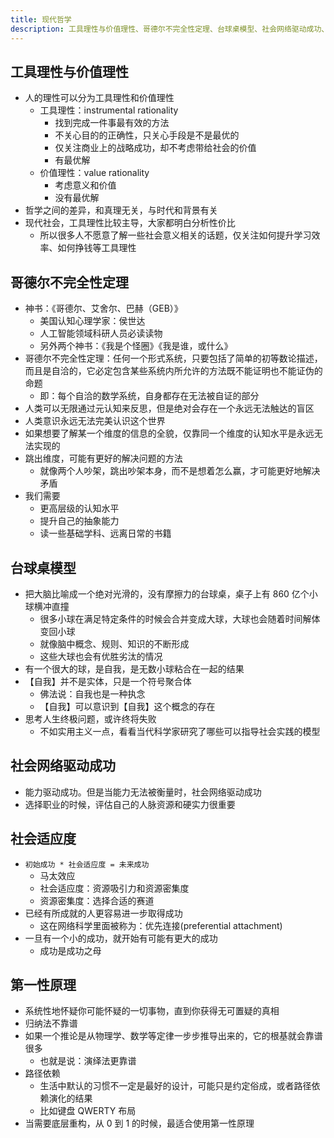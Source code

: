```yaml
---
title: 现代哲学
description: 工具理性与价值理性、哥德尔不完全性定理、台球桌模型、社会网络驱动成功、社会适应度、第一性原理
---
```


## 工具理性与价值理性

- 人的理性可以分为工具理性和价值理性
  - 工具理性：instrumental rationality
    - 找到完成一件事最有效的方法
    - 不关心目的的正确性，只关心手段是不是最优的
    - 仅关注商业上的战略成功，却不考虑带给社会的价值
    - 有最优解
  - 价值理性：value rationality
    - 考虑意义和价值
    - 没有最优解
- 哲学之间的差异，和真理无关，与时代和背景有关
- 现代社会，工具理性比较主导，大家都明白分析性价比
  - 所以很多人不愿意了解一些社会意义相关的话题，仅关注如何提升学习效率、如何挣钱等工具理性

## 哥德尔不完全性定理

- 神书：《哥德尔、艾舍尔、巴赫（GEB）》
  - 美国认知心理学家：侯世达
  - 人工智能领域科研人员必读读物
  - 另外两个神书：《我是个怪圈》《我是谁，或什么》
- 哥德尔不完全性定理：任何一个形式系统，只要包括了简单的初等数论描述，而且是自洽的，它必定包含某些系统内所允许的方法既不能证明也不能证伪的命题
  - 即：每个自洽的数学系统，自身都存在无法被自证的部分
- 人类可以无限通过元认知来反思，但是绝对会存在一个永远无法触达的盲区
- 人类意识永远无法完美认识这个世界
- 如果想要了解某一个维度的信息的全貌，仅靠同一个维度的认知水平是永远无法实现的
- 跳出维度，可能有更好的解决问题的方法
  - 就像两个人吵架，跳出吵架本身，而不是想着怎么赢，才可能更好地解决矛盾
- 我们需要
  - 更高层级的认知水平
  - 提升自己的抽象能力
  - 读一些基础学科、远离日常的书籍

## 台球桌模型

- 把大脑比喻成一个绝对光滑的，没有摩擦力的台球桌，桌子上有 860 亿个小球横冲直撞
  - 很多小球在满足特定条件的时候会合并变成大球，大球也会随着时间解体变回小球
  - 就像脑中概念、规则、知识的不断形成
  - 这些大球也会有优胜劣汰的情况
- 有一个很大的球，是自我，是无数小球粘合在一起的结果
- 【自我】并不是实体，只是一个符号聚合体
  - 佛法说：自我也是一种执念
  - 【自我】可以意识到【自我】这个概念的存在
- 思考人生终极问题，或许终将失败
  - 不如实用主义一点，看看当代科学家研究了哪些可以指导社会实践的模型

## 社会网络驱动成功

- 能力驱动成功。但是当能力无法被衡量时，社会网络驱动成功
- 选择职业的时候，评估自己的人脉资源和硬实力很重要

## 社会适应度

- `初始成功 * 社会适应度 = 未来成功`
  - 马太效应
  - 社会适应度：资源吸引力和资源密集度
  - 资源密集度：选择合适的赛道
- 已经有所成就的人更容易进一步取得成功
  - 这在网络科学里面被称为：优先连接(preferential attachment)
- 一旦有一个小的成功，就开始有可能有更大的成功
  - 成功是成功之母

## 第一性原理

- 系统性地怀疑你可能怀疑的一切事物，直到你获得无可置疑的真相
- 归纳法不靠谱
- 如果一个推论是从物理学、数学等定律一步步推导出来的，它的根基就会靠谱很多
  - 也就是说：演绎法更靠谱
- 路径依赖
  - 生活中默认的习惯不一定是最好的设计，可能只是约定俗成，或者路径依赖演化的结果
  - 比如键盘 QWERTY 布局
- 当需要底层重构，从 0 到 1 的时候，最适合使用第一性原理
